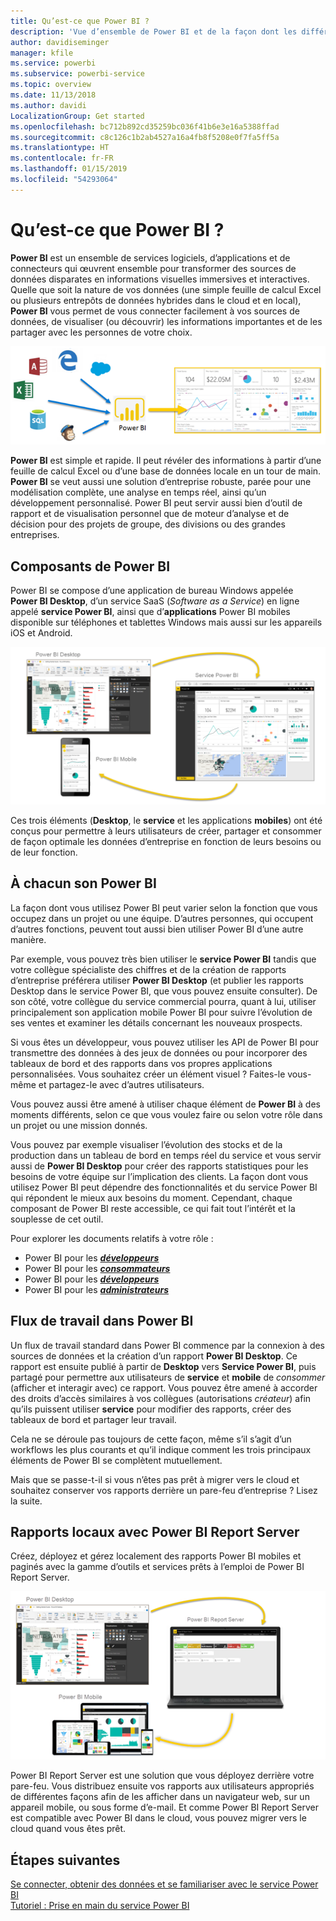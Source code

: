 ```yaml
---
title: Qu’est-ce que Power BI ?
description: 'Vue d’ensemble de Power BI et de la façon dont les différents composants s’ajustent : Power BI Desktop, Service Power BI, Power BI mobile, Report Server, Power BI Embedded.'
author: davidiseminger
manager: kfile
ms.service: powerbi
ms.subservice: powerbi-service
ms.topic: overview
ms.date: 11/13/2018
ms.author: davidi
LocalizationGroup: Get started
ms.openlocfilehash: bc712b892cd35259bc036f41b6e3e16a5388ffad
ms.sourcegitcommit: c8c126c1b2ab4527a16a4fb8f5208e0f7fa5ff5a
ms.translationtype: HT
ms.contentlocale: fr-FR
ms.lasthandoff: 01/15/2019
ms.locfileid: "54293064"
---
```

# <a name="what-is-power-bi"></a>Qu’est-ce que Power BI ?
**Power BI** est un ensemble de services logiciels, d’applications et de connecteurs qui œuvrent ensemble pour transformer des sources de données disparates en informations visuelles immersives et interactives. Quelle que soit la nature de vos données (une simple feuille de calcul Excel ou plusieurs entrepôts de données hybrides dans le cloud et en local), **Power BI** vous permet de vous connecter facilement à vos sources de données, de visualiser (ou découvrir) les informations importantes et de les partager avec les personnes de votre choix.

![diagramme montrant les sources d’entrée pour Power BI](media/power-bi-overview/power-bi-input-new.png)

**Power BI** est simple et rapide. Il peut révéler des informations à partir d’une feuille de calcul Excel ou d’une base de données locale en un tour de main. **Power BI** se veut aussi une solution d’entreprise robuste, parée pour une modélisation complète, une analyse en temps réel, ainsi qu’un développement personnalisé. Power BI peut servir aussi bien d’outil de rapport et de visualisation personnel que de moteur d’analyse et de décision pour des projets de groupe, des divisions ou des grandes entreprises.

## <a name="the-parts-of-power-bi"></a>Composants de Power BI
Power BI se compose d’une application de bureau Windows appelée **Power BI Desktop**, d’un service SaaS (*Software as a Service*) en ligne appelé **service Power BI**, ainsi que d’**applications** Power BI mobiles disponible sur téléphones et tablettes Windows mais aussi sur les appareils iOS et Android.

![Power BI Desktop, service, mobile](media/power-bi-overview/power-bi-blocks.png)

Ces trois éléments (**Desktop**, le **service** et les applications **mobiles**) ont été conçus pour permettre à leurs utilisateurs de créer, partager et consommer de façon optimale les données d’entreprise en fonction de leurs besoins ou de leur fonction.

## <a name="how-power-bi-matches-your-role"></a>À chacun son Power BI
La façon dont vous utilisez Power BI peut varier selon la fonction que vous occupez dans un projet ou une équipe. D’autres personnes, qui occupent d’autres fonctions, peuvent tout aussi bien utiliser Power BI d’une autre manière.

Par exemple, vous pouvez très bien utiliser le **service Power BI** tandis que votre collègue spécialiste des chiffres et de la création de rapports d’entreprise préférera utiliser **Power BI Desktop** (et publier les rapports Desktop dans le service Power BI, que vous pouvez ensuite consulter). De son côté, votre collègue du service commercial pourra, quant à lui, utiliser principalement son application mobile Power BI pour suivre l’évolution de ses ventes et examiner les détails concernant les nouveaux prospects.

Si vous êtes un développeur, vous pouvez utiliser les API de Power BI pour transmettre des données à des jeux de données ou pour incorporer des tableaux de bord et des rapports dans vos propres applications personnalisées. Vous souhaitez créer un élément visuel ? Faites-le vous-même et partagez-le avec d’autres utilisateurs.  

Vous pouvez aussi être amené à utiliser chaque élément de **Power BI** à des moments différents, selon ce que vous voulez faire ou selon votre rôle dans un projet ou une mission donnés.

Vous pouvez par exemple visualiser l’évolution des stocks et de la production dans un tableau de bord en temps réel du service et vous servir aussi de **Power BI Desktop** pour créer des rapports statistiques pour les besoins de votre équipe sur l’implication des clients. La façon dont vous utilisez Power BI peut dépendre des fonctionnalités et du service Power BI qui répondent le mieux aux besoins du moment. Cependant, chaque composant de Power BI reste accessible, ce qui fait tout l’intérêt et la souplesse de cet outil.

Pour explorer les documents relatifs à votre rôle :
- Power BI pour les [***développeurs***](desktop-what-is-desktop.md)
- Power BI pour les [***consommateurs***](consumer/end-user-consumer.md)
- Power BI pour les [***développeurs***](developer/what-can-you-do.md)
- Power BI pour les [***administrateurs***](service-admin-administering-power-bi-in-your-organization.md)

## <a name="the-flow-of-work-in-power-bi"></a>Flux de travail dans Power BI
Un flux de travail standard dans Power BI commence par la connexion à des sources de données et la création d’un rapport **Power BI Desktop**. Ce rapport est ensuite publié à partir de **Desktop** vers **Service Power BI**, puis partagé pour permettre aux utilisateurs de **service** et **mobile** de *consommer* (afficher et interagir avec) ce rapport.
Vous pouvez être amené à accorder des droits d’accès similaires à vos collègues (autorisations *créateur*) afin qu’ils puissent utiliser **service** pour modifier des rapports, créer des tableaux de bord et partager leur travail.

Cela ne se déroule pas toujours de cette façon, même s’il s’agit d’un workflows les plus courants et qu’il indique comment les trois principaux éléments de Power BI se complètent mutuellement.

Mais que se passe-t-il si vous n’êtes pas prêt à migrer vers le cloud et souhaitez conserver vos rapports derrière un pare-feu d’entreprise ?  Lisez la suite.

## <a name="on-premises-reporting-with-power-bi-report-server"></a>Rapports locaux avec Power BI Report Server
Créez, déployez et gérez localement des rapports Power BI mobiles et paginés avec la gamme d’outils et services prêts à l’emploi de Power BI Report Server.

![diagramme d’un déploiement local](media/power-bi-overview/power-bi-report-server2.png)

Power BI Report Server est une solution que vous déployez derrière votre pare-feu. Vous distribuez ensuite vos rapports aux utilisateurs appropriés de différentes façons afin de les afficher dans un navigateur web, sur un appareil mobile, ou sous forme d’e-mail. Et comme Power BI Report Server est compatible avec Power BI dans le cloud, vous pouvez migrer vers le cloud quand vous êtes prêt.

## <a name="next-steps"></a>Étapes suivantes
[Se connecter, obtenir des données et se familiariser avec le service Power BI](service-the-new-power-bi-experience.md)   
[Tutoriel : Prise en main du service Power BI](service-get-started.md)

